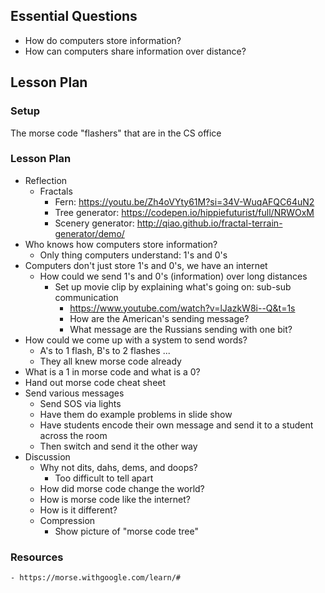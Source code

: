 ## Essential Questions

- How do computers store information?
- How can computers share information over distance?

## Lesson Plan

### Setup

The morse code "flashers" that are in the CS office

### Lesson Plan

- Reflection
    - Fractals
        - Fern: https://youtu.be/Zh4oVYty61M?si=34V-WuqAFQC64uN2
        - Tree generator: https://codepen.io/hippiefuturist/full/NRWOxM
        - Scenery generator: http://qiao.github.io/fractal-terrain-generator/demo/
- Who knows how computers store information?
    - Only thing computers understand: 1's and 0's
- Computers don't just store 1's and 0's, we have an internet
    - How could we send 1's and 0's (information) over long distances
        - Set up movie clip by explaining what's going on: sub-sub communication
            - https://www.youtube.com/watch?v=lJazkW8i--Q&t=1s
            - How are the American's sending message?
            - What message are the Russians sending with one bit?
- How could we come up with a system to send words?
    - A's to 1 flash, B's to 2 flashes ...
    - They all knew morse code already
- What is a 1 in morse code and what is a 0?
- Hand out morse code cheat sheet
- Send various messages
    - Send SOS via lights
    - Have them do example problems in slide show
    - Have students encode their own message and send it to a student across the room
    - Then switch and send it the other way
- Discussion
    - Why not dits, dahs, dems, and doops?
        - Too difficult to tell apart
    - How did morse code change the world?
    - How is morse code like the internet?
    - How is it different?
    - Compression
        - Show picture of "morse code tree"

### Resources
    - https://morse.withgoogle.com/learn/#
